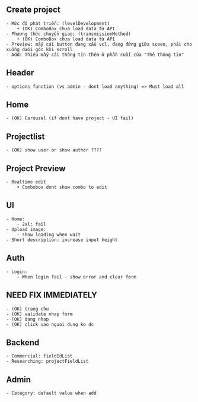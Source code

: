 ## Create project 
    - Mức độ phát triển: (levelDevelopment)
        + (OK) ComboBox chưa load data từ API
    - Phương thức chuyển giao: (transmissionMethod)
        + (OK) ComboBox chưa load data từ API 
    - Preview: mấy cái button đang xấu vcl, đang đứng giữa sceen, phải cho xuống dưới góc khi scroll
    - Add: Thiếu mấy cái thông tin thêm ở phần cuối của "Thẻ thông tin"

## Header 
    - options function (vs admin - dont load anything) => Must load all 

## Home
    - (OK) Carousel (if dont have project - UI fail)

## Projectlist
    - (OK) show user or show author ????

## Project Preview
    - Realtime edit
        + Combobox dont show combo to edit

## UI
    - Home:
        - 2xl: fail
    - Upload image:
        - show loading when wait
    - Short description: increase input height

## Auth
    - Login:
        - When login fail - show error and clear form

## NEED FIX IMMEDIATELY
    - (OK) trang chu
    - (OK) validate nhap form
    - (OK) dang nhap
    - (OK) click vao nguoi dung ko dc

## Backend
    - Commercial: fieldIdList
    - Researching: projectFieldList

## Admin
    - Category: default value when add